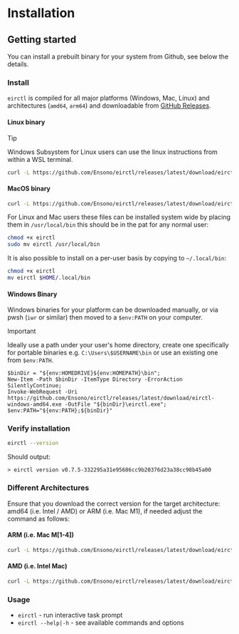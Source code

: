 # Installation

## Getting started

You can install a prebuilt binary for your system from Github, see below the details.

### Install

`eirctl` is compiled for all major platforms (Windows, Mac, Linux) and architectures (`amd64`, `arm64`) and downloadable from [GitHub Releases](https://github.com/Ensono/eirctl/releases).

#### Linux  binary

> [!TIP]
> Windows Subsystem for Linux users can use the linux instructions from within a WSL terminal.

```bash
curl -L https://github.com/Ensono/eirctl/releases/latest/download/eirctl-linux-amd64 -o eirctl
```

#### MacOS binary

```bash
curl -L https://github.com/Ensono/eirctl/releases/latest/download/eirctl-darwin-arm64 -o eirctl
```

For Linux and Mac users these files can be installed system wide by placing them in `/usr/local/bin` this should be in the pat for any normal user:

```bash
chmod +x eirctl
sudo mv eirctl /usr/local/bin
```

It is also possible to install on a per-user basis by copying to `~/.local/bin`:

```sh
chmod +x eirctl
mv eirctl $HOME/.local/bin
```

#### Windows Binary

Windows binaries for your platform can be downloaded manually, or via pwsh (`iwr` or similar) then moved to a `$env:PATH` on your computer.

> [!IMPORTANT]
> Ideally use a path under your user's home directory, create one specifically for portable binaries e.g. `C:\Users\$USERNAME\bin` or use an existing one from `$env:PATH`.

```pwsh
$binDir = "${env:HOMEDRIVE}${env:HOMEPATH}\bin";
New-Item -Path $binDir -ItemType Directory -ErrorAction SilentlyContinue;
Invoke-WebRequest -Uri https://github.com/Ensono/eirctl/releases/latest/download/eirctl-windows-amd64.exe -OutFile "${binDir}\eirctl.exe";
$env:PATH="${env:PATH};${binDir}"
```

### Verify installation

```bash
eirctl --version
```

Should output:

```output
> eirctl version v0.7.5-332295a31e95686cc9b20376d23a38cc98b45a00
```

### Different Architectures

Ensure that you download the correct version for the target architecture: amd64 (i.e. Intel / AMD) or ARM (i.e. Mac M1), if needed adjust the command as follows:

#### ARM (i.e. Mac M\[1-4\])

```bash
curl -L https://github.com/Ensono/eirctl/releases/latest/download/eirctl-darwin-arm64 -o eirctl
```

#### AMD (i.e. Intel Mac)

```bash
curl -L https://github.com/Ensono/eirctl/releases/latest/download/eirctl-darwin-amd64 -o eirctl
```

### Usage

- `eirctl` - run interactive task prompt
- `eirctl --help|-h` - see available commands and options
